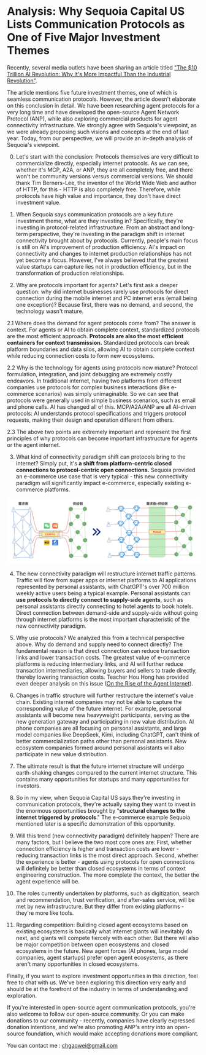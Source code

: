 # Analysis: Why Sequoia Capital US Lists Communication Protocols as One of Five Major Investment Themes

Recently, several media outlets have been sharing an article titled ["The $10 Trillion AI Revolution: Why It's More Impactful Than the Industrial Revolution"](https://www.youtube.com/watch?v=yoycgOMq1tI).

The article mentions five future investment themes, one of which is seamless communication protocols. However, the article doesn't elaborate on this conclusion in detail. We have been researching agent protocols for a very long time and have developed the open-source Agent Network Protocol (ANP), while also exploring commercial products for agent connectivity infrastructure. We strongly agree with Sequoia's viewpoint, as we were already proposing such visions and concepts at the end of last year. Today, from our perspective, we will provide an in-depth analysis of Sequoia's viewpoint.

0. Let's start with the conclusion: Protocols themselves are very difficult to commercialize directly, especially internet protocols. As we can see, whether it's MCP, A2A, or ANP, they are all completely free, and there won't be community versions versus commercial versions. We should thank Tim Berners-Lee, the inventor of the World Wide Web and author of HTTP, for this - HTTP is also completely free. Therefore, while protocols have high value and importance, they don't have direct investment value.

1. When Sequoia says communication protocols are a key future investment theme, what are they investing in? Specifically, they're investing in protocol-related infrastructure. From an abstract and long-term perspective, they're investing in the paradigm shift in internet connectivity brought about by protocols. Currently, people's main focus is still on AI's improvement of production efficiency. AI's impact on connectivity and changes to internet production relationships has not yet become a focus. However, I've always believed that the greatest value startups can capture lies not in production efficiency, but in the transformation of production relationships.

2. Why are protocols important for agents? Let's first ask a deeper question: why did internet businesses rarely use protocols for direct connection during the mobile internet and PC internet eras (email being one exception)? Because first, there was no demand, and second, the technology wasn't mature.

2.1 Where does the demand for agent protocols come from? The answer is context. For agents or AI to obtain complete context, standardized protocols are the most efficient approach. **Protocols are also the most efficient containers for context transmission.** Standardized protocols can break platform boundaries and data silos, allowing AI to obtain complete context while reducing connection costs to form new ecosystems.

2.2 Why is the technology for agents using protocols now mature? Protocol formulation, integration, and joint debugging are extremely costly endeavors. In traditional internet, having two platforms from different companies use protocols for complex business interactions (like e-commerce scenarios) was simply unimaginable. So we can see that protocols were generally used in simple business scenarios, such as email and phone calls. AI has changed all of this. MCP/A2A/ANP are all AI-driven protocols: AI understands protocol specifications and triggers protocol requests, making their design and operation different from others.

2.3 The above two points are extremely important and represent the first principles of why protocols can become important infrastructure for agents or the agent internet.

3. What kind of connectivity paradigm shift can protocols bring to the internet? Simply put, it's **a shift from platform-centric closed connections to protocol-centric open connections.** Sequoia provided an e-commerce use case that is very typical - this new connectivity paradigm will significantly impact e-commerce, especially existing e-commerce platforms.

![Agent Connectivity Paradigm](/blogs/images/internet-translation.png)

4. The new connectivity paradigm will restructure internet traffic patterns. Traffic will flow from super apps or internet platforms to AI applications represented by personal assistants, with ChatGPT's over 700 million weekly active users being a typical example. Personal assistants can **use protocols to directly connect to supply-side agents**, such as personal assistants directly connecting to hotel agents to book hotels. Direct connection between demand-side and supply-side without going through internet platforms is the most important characteristic of the new connectivity paradigm.

5. Why use protocols? We analyzed this from a technical perspective above. Why do demand and supply need to connect directly? The fundamental reason is that direct connection can reduce transaction links and lower transaction costs. The greatest value of e-commerce platforms is reducing intermediary links, and AI will further reduce transaction intermediaries, allowing buyers and sellers to trade directly, thereby lowering transaction costs. Teacher Hou Hong has provided even deeper analysis on this issue ([On the Rise of the Agent Internet](https://mp.weixin.qq.com/s/7RVeKBgYcZR9vrpkPGE29A)).

6. Changes in traffic structure will further restructure the internet's value chain. Existing internet companies may not be able to capture the corresponding value of the future internet. For example, personal assistants will become new heavyweight participants, serving as the new generation gateway and participating in new value distribution. AI phone companies are all focusing on personal assistants, and large model companies like DeepSeek, Kimi, including ChatGPT, can't think of better commercialization paths other than personal assistants. New ecosystem companies formed around personal assistants will also participate in new value distribution.

7. The ultimate result is that the future internet structure will undergo earth-shaking changes compared to the current internet structure. This contains many opportunities for startups and many opportunities for investors.

8. So in my view, when Sequoia Capital US says they're investing in communication protocols, they're actually saying they want to invest in the enormous opportunities brought by "**structural changes to the internet triggered by protocols**." The e-commerce example Sequoia mentioned later is a specific demonstration of this opportunity.

9. Will this trend (new connectivity paradigm) definitely happen? There are many factors, but I believe the two most core ones are: First, whether connection efficiency is higher and transaction costs are lower - reducing transaction links is the most direct approach. Second, whether the experience is better - agents using protocols for open connections will definitely be better than closed ecosystems in terms of context engineering construction. The more complete the context, the better the agent experience will be.

10. The roles currently undertaken by platforms, such as digitization, search and recommendation, trust verification, and after-sales service, will be met by new infrastructure. But they differ from existing platforms - they're more like tools.

11. Regarding competition: Building closed agent ecosystems based on existing ecosystems is basically what internet giants will inevitably do next, and giants will compete fiercely with each other. But there will also be major competition between open ecosystems and closed ecosystems in the future. New agent forces (AI phones, large model companies, agent startups) prefer open agent ecosystems, as there aren't many opportunities in closed ecosystems.

Finally, if you want to explore investment opportunities in this direction, feel free to chat with us. We've been exploring this direction very early and should be at the forefront of the industry in terms of understanding and exploration.

If you're interested in open-source agent communication protocols, you're also welcome to follow our open-source community. Or you can make donations to our community - recently, companies have clearly expressed donation intentions, and we're also promoting ANP's entry into an open-source foundation, which would make accepting donations more compliant.

You can contact me : chgaowei@gmail.com
